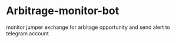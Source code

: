 # Arbitrage-monitor-bot
monitor jumper exchange for arbitage opportunity and send alert to telegram account
